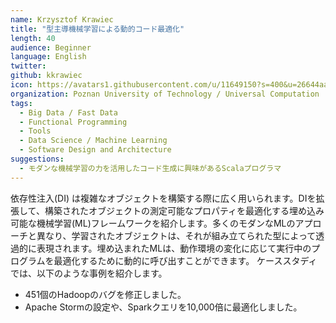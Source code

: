 ```yaml
---
name: Krzysztof Krawiec
title: "型主導機械学習による動的コード最適化"
length: 40
audience: Beginner
language: English
twitter: 
github: kkrawiec
icon: https://avatars1.githubusercontent.com/u/11649150?s=400&u=26644aad5bd45a1a9bb53145ab1ab011b5a48491&v=4
organization: Poznan University of Technology / Universal Computation
tags:
  - Big Data / Fast Data
  - Functional Programming
  - Tools
  - Data Science / Machine Learning
  - Software Design and Architecture
suggestions:
  - モダンな機械学習の力を活用したコード生成に興味があるScalaプログラマ
---
```

依存性注入(DI) は複雑なオブジェクトを構築する際に広く用いられます。DIを拡張して、構築されたオブジェクトの測定可能なプロパティを最適化する埋め込み可能な機械学習(ML)フレームワークを紹介します。多くのモダンなMLのアプローチと異なり、学習されたオブジェクトは、それが組み立てられた型によって透過的に表現されます。埋め込まれたMLは、動作環境の変化に応じて実行中のプログラムを最適化するために動的に呼び出すことができます。
ケーススタディでは、以下のような事例を紹介します。
 - 451個のHadoopのバグを修正しました。
 - Apache Stormの設定や、Sparkクエリを10,000倍に最適化しました。
